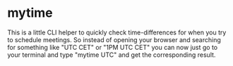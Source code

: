 # mytime

This is a little CLI helper to quickly check time-differences for when you try to schedule meetings. So instead of opening your browser and searching for something like "UTC CET" or "1PM UTC CET" you can now just go to your terminal and type "mytime UTC" and get the corresponding result.

